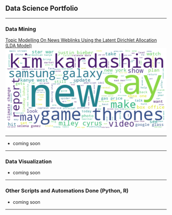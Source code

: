 ## Data Science Portfolio

---

### Data Mining 

[Topic Modelling On News Weblinks Using the Latent Dirichlet Allocation (LDA Model)](https://github.com/joeytuason83/joeytuason.github.io/blob/0787bcb38665ace91dae958de081eb568b8b2338/Machine%20Learning/LDA%20Topic%20Modelling%20on%20News%20Pages_FINAL.ipynb)
<img src="images/wordcloud.png?raw=true"/>

---

- coming soon

---

### Data Visualization

- coming soon

---

### Other Scripts and Automations Done (Python, R)

- coming soon

---
